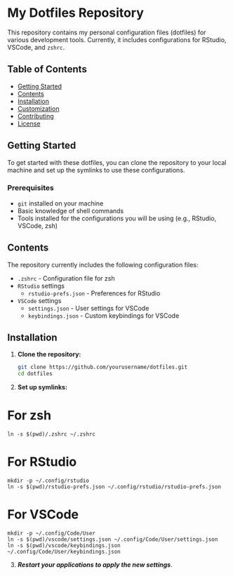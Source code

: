 # My Dotfiles Repository

This repository contains my personal configuration files (dotfiles) for various development tools. Currently, it includes configurations for RStudio, VSCode, and `zshrc`. 

## Table of Contents

- [Getting Started](#getting-started)
- [Contents](#contents)
- [Installation](#installation)
- [Customization](#customization)
- [Contributing](#contributing)
- [License](#license)

## Getting Started

To get started with these dotfiles, you can clone the repository to your local machine and set up the symlinks to use these configurations.

### Prerequisites

- `git` installed on your machine
- Basic knowledge of shell commands
- Tools installed for the configurations you will be using (e.g., RStudio, VSCode, zsh)

## Contents

The repository currently includes the following configuration files:

- `.zshrc` - Configuration file for zsh
- `RStudio` settings
  - `rstudio-prefs.json` - Preferences for RStudio
- `VSCode` settings
  - `settings.json` - User settings for VSCode
  - `keybindings.json` - Custom keybindings for VSCode

## Installation

1. **Clone the repository:**

   ```sh
   git clone https://github.com/yourusername/dotfiles.git
   cd dotfiles
   ```

2. **Set up symlinks:**

# For zsh
```
ln -s $(pwd)/.zshrc ~/.zshrc
```

# For RStudio
```
mkdir -p ~/.config/rstudio
ln -s $(pwd)/rstudio-prefs.json ~/.config/rstudio/rstudio-prefs.json
```

# For VSCode
```
mkdir -p ~/.config/Code/User
ln -s $(pwd)/vscode/settings.json ~/.config/Code/User/settings.json
ln -s $(pwd)/vscode/keybindings.json ~/.config/Code/User/keybindings.json
```

3. ***Restart your applications to apply the new settings***.